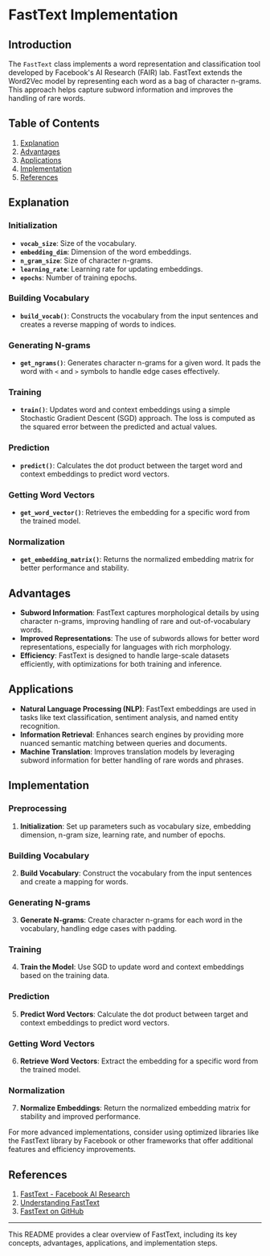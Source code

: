 # FastText Implementation

## Introduction

The `FastText` class implements a word representation and classification tool developed by Facebook's AI Research (FAIR) lab. FastText extends the Word2Vec model by representing each word as a bag of character n-grams. This approach helps capture subword information and improves the handling of rare words.

## Table of Contents

1. [Explanation](#explanation)
2. [Advantages](#advantages)
3. [Applications](#applications)
4. [Implementation](#implementation)
5. [References](#references)

## Explanation

### Initialization

- **`vocab_size`**: Size of the vocabulary.
- **`embedding_dim`**: Dimension of the word embeddings.
- **`n_gram_size`**: Size of character n-grams.
- **`learning_rate`**: Learning rate for updating embeddings.
- **`epochs`**: Number of training epochs.

### Building Vocabulary

- **`build_vocab()`**: Constructs the vocabulary from the input sentences and creates a reverse mapping of words to indices.

### Generating N-grams

- **`get_ngrams()`**: Generates character n-grams for a given word. It pads the word with `<` and `>` symbols to handle edge cases effectively.

### Training

- **`train()`**: Updates word and context embeddings using a simple Stochastic Gradient Descent (SGD) approach. The loss is computed as the squared error between the predicted and actual values.

### Prediction

- **`predict()`**: Calculates the dot product between the target word and context embeddings to predict word vectors.

### Getting Word Vectors

- **`get_word_vector()`**: Retrieves the embedding for a specific word from the trained model.

### Normalization

- **`get_embedding_matrix()`**: Returns the normalized embedding matrix for better performance and stability.

## Advantages

- **Subword Information**: FastText captures morphological details by using character n-grams, improving handling of rare and out-of-vocabulary words.
- **Improved Representations**: The use of subwords allows for better word representations, especially for languages with rich morphology.
- **Efficiency**: FastText is designed to handle large-scale datasets efficiently, with optimizations for both training and inference.

## Applications

- **Natural Language Processing (NLP)**: FastText embeddings are used in tasks like text classification, sentiment analysis, and named entity recognition.
- **Information Retrieval**: Enhances search engines by providing more nuanced semantic matching between queries and documents.
- **Machine Translation**: Improves translation models by leveraging subword information for better handling of rare words and phrases.

## Implementation

### Preprocessing

1. **Initialization**: Set up parameters such as vocabulary size, embedding dimension, n-gram size, learning rate, and number of epochs.

### Building Vocabulary

2. **Build Vocabulary**: Construct the vocabulary from the input sentences and create a mapping for words.

### Generating N-grams

3. **Generate N-grams**: Create character n-grams for each word in the vocabulary, handling edge cases with padding.

### Training

4. **Train the Model**: Use SGD to update word and context embeddings based on the training data.

### Prediction

5. **Predict Word Vectors**: Calculate the dot product between target and context embeddings to predict word vectors.

### Getting Word Vectors

6. **Retrieve Word Vectors**: Extract the embedding for a specific word from the trained model.

### Normalization

7. **Normalize Embeddings**: Return the normalized embedding matrix for stability and improved performance.

For more advanced implementations, consider using optimized libraries like the FastText library by Facebook or other frameworks that offer additional features and efficiency improvements.

## References

1. [FastText - Facebook AI Research](https://fasttext.cc/)
2. [Understanding FastText](https://arxiv.org/pdf/1702.05531)
3. [FastText on GitHub](https://github.com/facebookresearch/fastText)

---

This README provides a clear overview of FastText, including its key concepts, advantages, applications, and implementation steps.